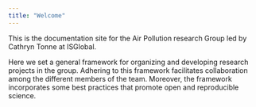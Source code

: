 ```yaml
---
title: "Welcome"
---
```


This is the documentation site for the Air Pollution research Group led by Cathryn Tonne at ISGlobal.

Here we set a general framework for organizing and developing research projects in the group. Adhering to this framework facilitates collaboration among the different members of the team. Moreover, the framework incorporates some best practices that promote open and reproducible science.
